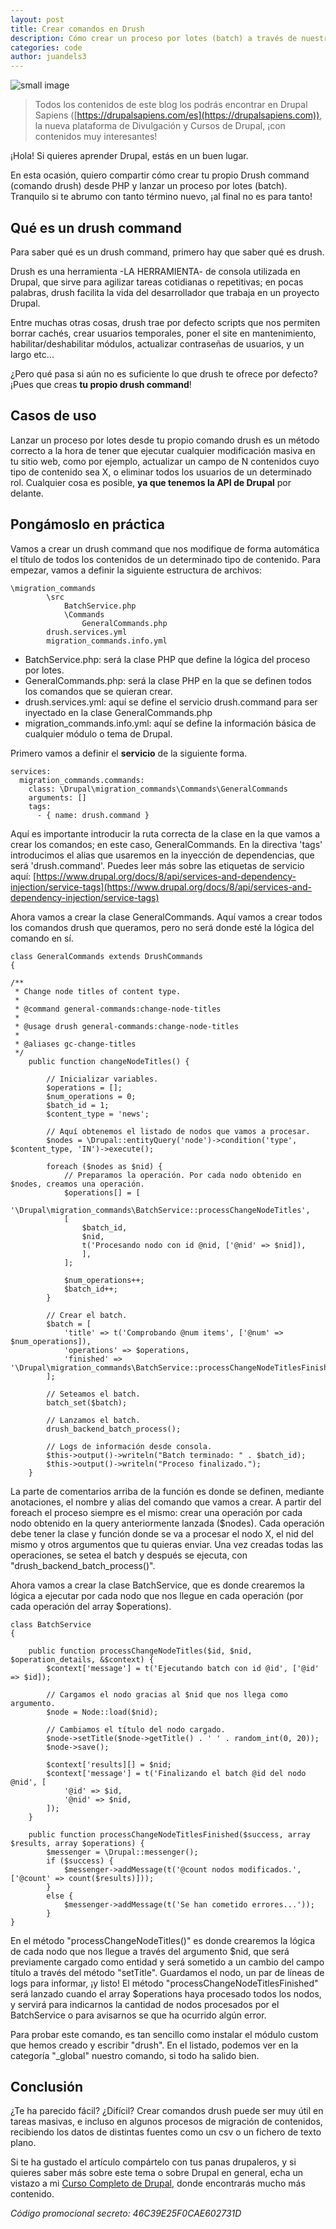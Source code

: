 ```yaml
---
layout: post
title: Crear comandos en Drush
description: Cómo crear un proceso por lotes (batch) a través de nuestro propio comando drush.
categories: code
author: juandels3
---
```


![small image]({{site.baseurl}}/images/drush_logo.png)



> Todos los contenidos de este blog los podrás encontrar en Drupal Sapiens ([https://drupalsapiens.com/es](https://drupalsapiens.com)), la nueva plataforma de Divulgación y Cursos de Drupal, ¡con contenidos muy interesantes!

¡Hola! Si quieres aprender Drupal, estás en un buen lugar.

En esta ocasión, quiero compartir cómo crear tu propio Drush command (comando drush) desde PHP y lanzar un proceso por lotes (batch). Tranquilo si te abrumo con tanto término nuevo, ¡al final no es para tanto!

## Qué es un drush command

Para saber qué es un drush command, primero hay que saber qué es drush.

Drush es una herramienta -LA HERRAMIENTA- de consola utilizada en Drupal, que sirve para agilizar tareas cotidianas o repetitivas; en pocas palabras, drush facilita la vida del desarrollador que trabaja en un proyecto Drupal.

Entre muchas otras cosas, drush trae por defecto scripts que nos permiten borrar cachés, crear usuarios temporales, poner el site en mantenimiento, habilitar/deshabilitar módulos, actualizar contraseñas de usuarios, y un largo etc...

¿Pero qué pasa si aún no es suficiente lo que drush te ofrece por defecto? ¡Pues que creas **tu propio drush command**!

## Casos de uso

Lanzar un proceso por lotes desde tu propio comando drush es un método correcto a la hora de tener que ejecutar cualquier modificación masiva en tu sitio web, como por ejemplo, actualizar un campo de N contenidos cuyo tipo de contenido sea X, o eliminar todos los usuarios de un determinado rol. Cualquier cosa es posible, **ya que tenemos la API de Drupal** por delante.

## Pongámoslo en práctica

Vamos a crear un drush command que nos modifique de forma automática el título de todos los contenidos de un determinado tipo de contenido.
Para empezar, vamos a definir la siguiente estructura de archivos:

    \migration_commands
			\src
				BatchService.php
				\Commands
					GeneralCommands.php
			drush.services.yml
			migration_commands.info.yml

- BatchService.php: será la clase PHP que define la lógica del proceso por lotes.
- GeneralCommands.php: será la clase PHP en la que se definen todos los comandos que se quieran crear.
- drush.services.yml: aquí se define el servicio drush.command para ser inyectado en la clase GeneralCommands.php
- migration_commands.info.yml: aquí se define la información básica de cualquier módulo o tema de Drupal.

Primero vamos a definir el **servicio** de la siguiente forma.

    services:
      migration_commands.commands:
        class: \Drupal\migration_commands\Commands\GeneralCommands
        arguments: []
        tags:
          - { name: drush.command }

Aquí es importante introducir la ruta correcta de la clase en la que vamos a crear los comandos; en este caso, GeneralCommands. En la directiva 'tags' introducimos el alias que usaremos en la inyección de dependencias, que será 'drush.command'. Puedes leer más sobre las etiquetas de servicio aquí: [https://www.drupal.org/docs/8/api/services-and-dependency-injection/service-tags](https://www.drupal.org/docs/8/api/services-and-dependency-injection/service-tags)

Ahora vamos a crear la clase GeneralCommands. Aquí vamos a crear todos los comandos drush que queramos, pero no será donde esté la lógica del comando en sí.

    class GeneralCommands extends DrushCommands
    {
    
    /**  
     * Change node titles of content type. 
     *  
     * @command general-commands:change-node-titles 
     *  
     * @usage drush general-commands:change-node-titles
     * 
     * @aliases gc-change-titles
     */
		public function changeNodeTitles() {
		
			// Inicializar variables.
			$operations = [];
			$num_operations = 0;
			$batch_id = 1;
			$content_type = 'news';
		
			// Aquí obtenemos el listado de nodos que vamos a procesar.
			$nodes = \Drupal::entityQuery('node')->condition('type', $content_type, 'IN')->execute();
			
			foreach ($nodes as $nid) {
				// Preparamos la operación. Por cada nodo obtenido en $nodes, creamos una operación.
				$operations[] = [
				'\Drupal\migration_commands\BatchService::processChangeNodeTitles',
				[
					$batch_id,
					$nid,
					t('Procesando nodo con id @nid, ['@nid' => $nid]),
					],
				];

				$num_operations++;
				$batch_id++;
			}
			
			// Crear el batch.
			$batch = [
				'title' => t('Comprobando @num items', ['@num' => $num_operations]),
				'operations' => $operations,
				'finished' => '\Drupal\migration_commands\BatchService::processChangeNodeTitlesFinished',
			];

			// Seteamos el batch.
			batch_set($batch);

			// Lanzamos el batch.
			drush_backend_batch_process();

			// Logs de información desde consola.
			$this->output()->writeln("Batch terminado: " . $batch_id);
			$this->output()->writeln("Proceso finalizado.");
		}

La parte de comentarios arriba de la función es donde se definen, mediante anotaciones, el nombre y alias del comando que vamos a crear.
A partir del foreach el proceso siempre es el mismo: crear una operación por cada nodo obtenido en la query anteriormente lanzada ($nodes). Cada operación debe tener la clase y función donde se va a procesar el nodo X, el nid del mismo y otros argumentos que tu quieras enviar.
Una vez creadas todas las operaciones, se setea el batch y después se ejecuta, con "drush_backend_batch_process()".

Ahora vamos a crear la clase BatchService, que es donde crearemos la lógica a ejecutar por cada nodo que nos llegue en cada operación (por cada operación del array $operations).

    class BatchService
    {

		public function processChangeNodeTitles($id, $nid, $operation_details, &$context) {
			$context['message'] = t('Ejecutando batch con id @id', ['@id' => $id]);

			// Cargamos el nodo gracias al $nid que nos llega como argumento.
			$node = Node::load($nid);
			
			// Cambiamos el título del nodo cargado.
			$node->setTitle($node->getTitle() . ' ' . random_int(0, 20));
			$node->save();

			$context['results][] = $nid;
			$context['message'] = t('Finalizando el batch @id del nodo @nid', [
				'@id' => $id,
				'@nid' => $nid,
			]);
		}

		public function processChangeNodeTitlesFinished($success, array $results, array $operations) {
			$messenger = \Drupal::messenger();
			if ($success) {
				$messenger->addMessage(t('@count nodos modificados.', ['@count' => count($results)]));
			}
			else {
				$messenger->addMessage(t('Se han cometido errores...'));
			}
	}

En el método "processChangeNodeTitles()" es donde crearemos la lógica de cada nodo que nos llegue a través del argumento $nid, que será previamente cargado como entidad y será sometido a un cambio del campo título a través del método "setTitle". Guardamos el nodo, un par de líneas de logs para informar, ¡y listo!
El método "processChangeNodeTitlesFinished" será lanzado cuando el array $operations haya procesado todos los nodos, y servirá para indicarnos la cantidad de nodos procesados por el BatchService o para avisarnos se que ha ocurrido algún error.

Para probar este comando, es tan sencillo como instalar el módulo custom que hemos creado y escribir "drush".
En el listado, podemos ver en la categoría "_global" nuestro comando, si todo ha salido bien.

## Conclusión

¿Te ha parecido fácil? ¿Difícil? Crear comandos drush puede ser muy útil en tareas masivas, e incluso en algunos procesos de migración de contenidos, recibiendo los datos de distintas fuentes como un csv o un fichero de texto plano.

Si te ha gustado el artículo compártelo con tus panas drupaleros, y si quieres saber más sobre este tema o sobre Drupal en general, echa un vistazo a mi [Curso Completo de Drupal](https://www.udemy.com/course/curso-completo-drupal-2021/?couponCode=46C39E25F0CAE602731D), donde encontrarás mucho más contenido.

*Código promocional secreto: 46C39E25F0CAE602731D*
